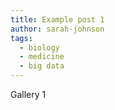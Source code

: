 ```yaml
---
title: Example post 1
author: sarah-johnson
tags:
  - biology
  - medicine
  - big data
---
```


Gallery 1
